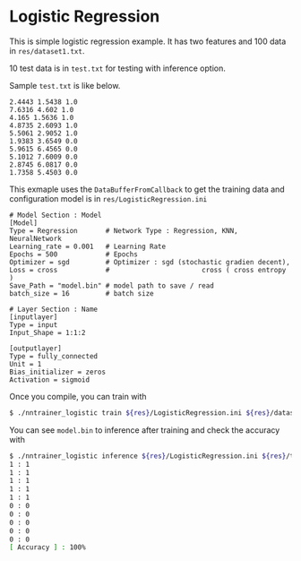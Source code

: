 # Logistic Regression

This is simple logistic regression example. It has two features and 100 data in ```res/dataset1.txt```.

10 test data is in ```test.txt``` for testing with inference option.

Sample ```test.txt``` is like below.


```
2.4443 1.5438 1.0
7.6316 4.602 1.0
4.165 1.5636 1.0
4.8735 2.6093 1.0
5.5061 2.9052 1.0
1.9383 3.6549 0.0
5.9615 6.4565 0.0
5.1012 7.6009 0.0
2.8745 6.0817 0.0
1.7358 5.4503 0.0
```


This exmaple uses the ```DataBufferFromCallback``` to get the training data and configuration model is in ```res/LogisticRegression.ini```

```
# Model Section : Model
[Model]
Type = Regression	    # Network Type : Regression, KNN, NeuralNetwork
Learning_rate = 0.001 	# Learning Rate
Epochs = 500		    # Epochs
Optimizer = sgd		    # Optimizer : sgd (stochastic gradien decent),
Loss = cross    	    #                       cross ( cross entropy )
Save_Path = "model.bin" # model path to save / read
batch_size = 16		    # batch size

# Layer Section : Name
[inputlayer]
Type = input
Input_Shape = 1:1:2

[outputlayer]
Type = fully_connected
Unit = 1
Bias_initializer = zeros
Activation = sigmoid

```

Once you compile, you can train with

```bash
$ ./nntrainer_logistic train ${res}/LogisticRegression.ini ${res}/dataset1.txt
```

You can see ```model.bin``` to inference after training and check the accuracy with

```bash
$ ./nntrainer_logistic inference ${res}/LogisticRegression.ini ${res}/test.txt
1 : 1
1 : 1
1 : 1
1 : 1
1 : 1
0 : 0
0 : 0
0 : 0
0 : 0
0 : 0
[ Accuracy ] : 100%
```
